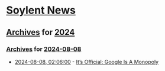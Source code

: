 # [Soylent News](../../../README.md)

## [Archives](../../index.md) for [2024](../index.md)

### [Archives](../../index.md) for [2024-08-08](index.md)

* [2024-08-08, 02:06:00](https://soylentnews.org/article.pl?sid=24/08/07/0258226&from=rss) - [It’s Official: Google Is A Monopoly](https://soylentnews.org/article.pl?sid=24/08/07/0258226&from=rss)
